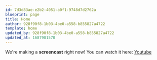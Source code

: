 ```yaml
---
id: 7d3d83ae-e2b2-4051-a0f1-9748d7d2762a
blueprint: page
title: Home
author: 928f90f8-1b03-4be0-a558-b855827a4722
template: home
updated_by: 928f90f8-1b03-4be0-a558-b855827a4722
updated_at: 1687981570
---
```

We're making a **screencast** right now! You can watch it here: [Youtube](https://youtube.com)
